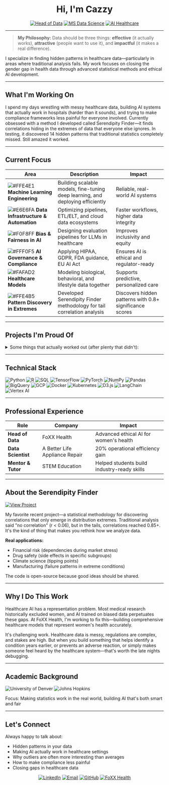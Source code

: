 <div align="center">

# Hi, I'm Cazzy

[![Head of Data](https://img.shields.io/badge/Head%20of%20Data-FoXX%20Health-FFE4E1?style=for-the-badge)](https://foxxhealth.com)
[![MS Data Science](https://img.shields.io/badge/M.S.%20Data%20Science-University%20of%20Denver-E6E6FA?style=for-the-badge)](https://du.edu)
[![AI Healthcare](https://img.shields.io/badge/AI%20in%20Healthcare-Johns%20Hopkins%202025-F0F8FF?style=for-the-badge)](https://jhu.edu)

</div>

---

> **My Philosophy:** Data should be three things: **effective** (it actually works), **attractive** (people want to use it), and **impactful** (it makes a real difference).

I specialize in finding hidden patterns in healthcare data—particularly in areas where traditional analysis fails. My work focuses on closing the gender gap in health data through advanced statistical methods and ethical AI development.

---

## What I'm Working On

I spend my days wrestling with messy healthcare data, building AI systems that actually work in hospitals (harder than it sounds), and trying to make compliance frameworks less painful for everyone involved. Currently obsessed with a method I developed called Serendipity Finder—it finds correlations hiding in the extremes of data that everyone else ignores. In testing, it discovered 14 hidden patterns that traditional statistics completely missed. Still amazed it worked.

---

## Current Focus

| Area | Description | Impact |
|------|-------------|---------|
| ![#FFE4E1](https://via.placeholder.com/15/FFE4E1/000000?text=+) **Machine Learning Engineering** | Building scalable models, fine-tuning deep learning, and deploying efficiently | Reliable, real-world AI systems |
| ![#E6E6FA](https://via.placeholder.com/15/E6E6FA/000000?text=+) **Data Infrastructure & Automation** | Optimizing pipelines, ETL/ELT, and cloud data ecosystems | Faster workflows, higher data integrity |
| ![#F0F8FF](https://via.placeholder.com/15/F0F8FF/000000?text=+) **Bias & Fairness in AI** | Designing evaluation pipelines for LLMs in healthcare | Improves inclusivity and equity |
| ![#FFF0F5](https://via.placeholder.com/15/FFF0F5/000000?text=+) **AI Governance & Compliance** | Applying HIPAA, GDPR, FDA guidance, EU AI Act | Ensures AI is ethical and regulator-ready |
| ![#FAFAD2](https://via.placeholder.com/15/FAFAD2/000000?text=+) **Healthcare Models** | Modeling biological, behavioral, and lifestyle data together | Supports predictive, personalized care |
| ![#FFE4B5](https://via.placeholder.com/15/FFE4B5/000000?text=+) **Pattern Discovery in Extremes** | Developed Serendipity Finder methodology for tail correlation analysis | Discovers hidden patterns with 0.8+ significance scores |

---

## Projects I'm Proud Of

<details>
<summary>Some things that actually worked out (after plenty that didn't):</summary>

| Project | Technology | What I Did | What Happened |
|---------|------------|------------|---------------|
| **Serendipity Finder** | Python, D3.js, Statistical Analysis | Created method for finding hidden correlations in distribution tails | Found 14 patterns invisible to traditional correlation—still surprised this worked |
| **High-Accuracy CNN Classifier** | TensorFlow, Keras, OpenCV | Designed real-time image classifier | 95% accuracy (took many iterations to get there) |
| **Stock Market Forecasting** | ARIMA, LSTM, Pandas | Built predictive trend models | 30% improvement over baseline |
| **Automated Data Pipeline** | SQL, Airflow, AWS Lambda | Engineered scalable ETL/ELT automation | Reduced manual ops by 70% (team was very happy) |
| **Women's Health LLM Dashboard** | LangChain, Vertex AI, FastAPI, React | Built evaluation framework for clarity, empathy, and safety | Finally—measurable AI quality scores |
| **AI Compliance Matrix** | GCP, HIPAA/GDPR frameworks | Developed auditable compliance pipeline | Made lawyers smile (rare achievement) |

</details>

---

## Technical Stack

![Python](https://img.shields.io/badge/Python-FFE4E1?style=flat-square&logo=python&logoColor=666)
![R](https://img.shields.io/badge/R-E6E6FA?style=flat-square&logo=r&logoColor=666)
![SQL](https://img.shields.io/badge/SQL-F0F8FF?style=flat-square&logo=postgresql&logoColor=666)
![TensorFlow](https://img.shields.io/badge/TensorFlow-FFF0F5?style=flat-square&logo=tensorflow&logoColor=666)
![PyTorch](https://img.shields.io/badge/PyTorch-FAFAD2?style=flat-square&logo=pytorch&logoColor=666)
![NumPy](https://img.shields.io/badge/NumPy-FFE4B5?style=flat-square&logo=numpy&logoColor=666)
![Pandas](https://img.shields.io/badge/Pandas-E0FFFF?style=flat-square&logo=pandas&logoColor=666)
![BigQuery](https://img.shields.io/badge/BigQuery-FFE4E1?style=flat-square&logo=google-cloud&logoColor=666)
![GCP](https://img.shields.io/badge/GCP-E6E6FA?style=flat-square&logo=google-cloud&logoColor=666)
![Docker](https://img.shields.io/badge/Docker-F0F8FF?style=flat-square&logo=docker&logoColor=666)
![Kubernetes](https://img.shields.io/badge/Kubernetes-FFF0F5?style=flat-square&logo=kubernetes&logoColor=666)
![D3.js](https://img.shields.io/badge/D3.js-FAFAD2?style=flat-square&logo=d3-dot-js&logoColor=666)
![LangChain](https://img.shields.io/badge/LangChain-FFE4B5?style=flat-square&logo=chainlink&logoColor=666)
![Vertex AI](https://img.shields.io/badge/Vertex%20AI-E0FFFF?style=flat-square&logo=google-cloud&logoColor=666)

---

## Professional Experience

| Role | Company | Impact |
|------|---------|---------|
| **Head of Data** | FoXX Health | Advanced ethical AI for women's health |
| **Data Scientist** | A Better Life Appliance Repair | 20% operational efficiency gain |
| **Mentor & Tutor** | STEM Education | Helped students build industry-ready skills |

---

## About the Serendipity Finder

[![View Project](https://img.shields.io/badge/View%20Project-GitHub-FFE4E1?style=for-the-badge&logo=github&logoColor=666)](https://github.com/Cazzy-Aporbo/Serendipity-Finder)

My favorite recent project—a statistical methodology for discovering correlations that only emerge in distribution extremes. Traditional analysis said "no correlation" (r < 0.06), but in the tails, correlations reached 0.85+. It's the kind of thing that makes you rethink how we analyze data.

**Real applications:**
- Financial risk (dependencies during market stress)
- Drug safety (side effects in specific subgroups)
- Climate science (tipping points)
- Manufacturing (failure patterns in extreme conditions)

The code is open-source because good ideas should be shared.

---

## Why I Do This Work

Healthcare AI has a representation problem. Most medical research historically excluded women, and AI trained on biased data perpetuates these gaps. At FoXX Health, I'm working to fix this—building comprehensive healthcare models that represent women's health accurately.

It's challenging work. Healthcare data is messy, regulations are complex, and stakes are high. But when you build something that helps identify a condition years earlier, or prevents an adverse reaction, or simply makes someone feel heard by the healthcare system—that's worth the late nights debugging.

---

## Academic Background

![University of Denver](https://img.shields.io/badge/M.S.%20Data%20Science-University%20of%20Denver-E6E6FA?style=flat-square)
![Johns Hopkins](https://img.shields.io/badge/AI%20in%20Healthcare-Johns%20Hopkins%202025-F0F8FF?style=flat-square)

Focus: Making statistics work in the real world, building AI that's both smart and fair

---

## Let's Connect

Always happy to talk about:
- Hidden patterns in your data
- Making AI actually work in healthcare settings  
- Why outliers are often more interesting than averages
- How to make compliance less painful
- Closing gaps in healthcare data

<div align="center">

[![LinkedIn](https://img.shields.io/badge/LinkedIn-Cazandra%20Aporbo-FFE4E1?style=for-the-badge&logo=linkedin&logoColor=666)](https://linkedin.com/in/cazandra-aporbo)
[![Email](https://img.shields.io/badge/Email-becaziam@gmail.com-E6E6FA?style=for-the-badge&logo=gmail&logoColor=666)](mailto:becaziam@gmail.com)
[![GitHub](https://img.shields.io/badge/GitHub-Cazzy--Aporbo-F0F8FF?style=for-the-badge&logo=github&logoColor=666)](https://github.com/Cazzy-Aporbo)
[![FoXX Health](https://img.shields.io/badge/Organization-FoXX%20Health-FFF0F5?style=for-the-badge)](https://foxxhealth.com)

</div>


